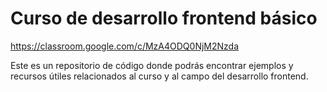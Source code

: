 # Curso de desarrollo frontend básico
https://classroom.google.com/c/MzA4ODQ0NjM2Nzda

Este es un repositorio de código donde podrás encontrar ejemplos y recursos útiles relacionados al curso y al campo del desarrollo frontend.
